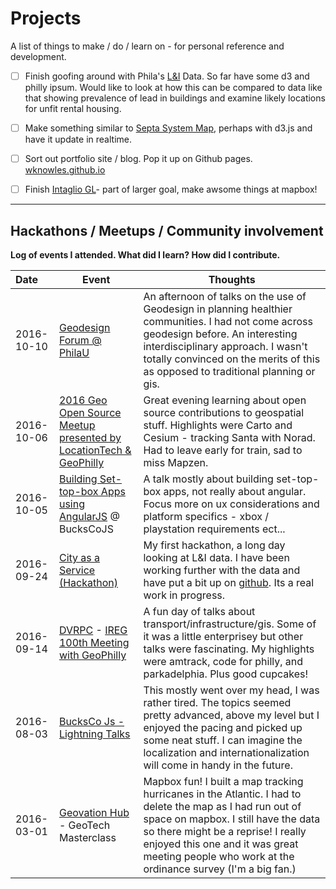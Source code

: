 # Projects

A list of things to make / do / learn on - for personal reference and development.

- [ ] Finish goofing around with Phila's [L&I](https://github.com/wknowles/phila-lni-data) Data. So far have some d3 and philly ipsum. Would like to look at how this can be compared to data like that showing prevalence of lead in buildings and examine likely locations for unfit rental housing.
- [ ] Make something similar to [Septa System Map](http://www3.septa.org/hackathon/SystemMap/), perhaps with d3.js and have it update in realtime.
- [ ] Sort out portfolio site / blog. Pop it up on Github pages. [wknowles.github.io](http://wknowles.github.io)
- [ ] Finish [Intaglio GL](http://wknowles.github.io/projects/intaglio-gl/)- part of larger goal, make awsome things at mapbox!


---

## Hackathons / Meetups / Community involvement

**Log of events I attended. What did I learn? How did I contribute.**

Date       | Event    | Thoughts
:---       | ---      | ---
2016-10-10 | [Geodesign Forum @ PhilaU](http://www.philau.edu/geodesignforum/) | An afternoon of talks on the use of Geodesign in planning healthier communities. I had not come across geodesign before. An interesting interdisciplinary approach. I wasn't totally convinced on the merits of this as opposed to traditional planning or gis.
2016-10-06 | [2016 Geo Open Source Meetup presented by LocationTech & GeoPhilly](https://www.meetup.com/GeoPhilly/events/233258131/) | Great evening learning about open source contributions to geospatial stuff. Highlights were Carto and Cesium - tracking Santa with Norad. Had to leave early for train, sad to miss Mapzen.
2016-10-05 | [Building Set-top-box Apps using AngularJS](https://www.meetup.com/Bucks-Co-Js/events/233911859/) @ BucksCoJS | A talk mostly about building set-top-box apps, not really about angular. Focus more on ux considerations and platform specifics - xbox / playstation requirements ect...
2016-09-24 | [City as a Service (Hackathon)](https://codeforphilly.org/blog/city_as_a_service_hackathon_2016) | My first hackathon, a long day looking at L&I data. I have been working further with the data and have put a bit up on [github](https://github.com/wknowles/phila-lni-data). Its a real work in progress.
2016-09-14 | [DVRPC](http://www.dvrpc.org/) - [IREG 100th Meeting with GeoPhilly](http://www.meetup.com/GeoPhilly/events/233261635/) | A fun day of talks about transport/infrastructure/gis. Some of it was a little enterprisey but other talks were fascinating. My highlights were amtrack, code for philly, and parkadelphia. Plus good cupcakes!
2016-08-03 | [BucksCo Js - Lightning Talks](http://www.meetup.com/Bucks-Co-Js/events/231227258/) | This mostly went over my head, I was rather tired. The topics seemed pretty advanced, above my level but I enjoyed the pacing and picked up some neat stuff. I can imagine the localization and internationalization will come in handy in the future.
2016-03-01 | [Geovation Hub](https://geovation.uk/) - GeoTech Masterclass | Mapbox fun! I built a map tracking hurricanes in the Atlantic. I had to delete the map as I had run out of space on mapbox. I still have the data so there might be a reprise! I really enjoyed this one and it was great meeting people who work at the ordinance survey (I'm a big fan.)
